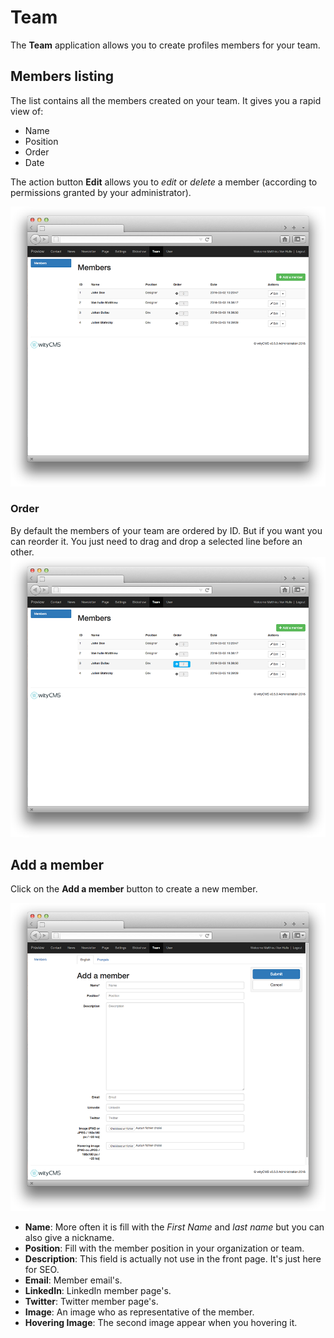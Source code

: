 # Team

The **Team** application allows you to create profiles members for your team. 

## Members listing

The list contains all the members created on your team. It gives you a rapid view of: 

* Name
* Position
* Order
* Date

The action button **Edit** allows you to *edit* or *delete* a member (according to permissions granted by your administrator).

![](team-01.png)
### Order

By default the members of your team are ordered by ID. But if you want you can reorder it. You just need to drag and drop a selected line before an other.
![](team-03.png)

## Add a member

Click on the **Add a member** button to create a new member.

![](team-02.png)

* **Name**: More often it is fill with the *First Name* and *last name* but you can also give a nickname.
* **Position**: Fill with the member position in your organization or team.
* **Description**: This field is actually not use in the front page. It's just here for SEO.
* **Email**: Member email's.
* **LinkedIn**: LinkedIn member page's.
* **Twitter**: Twitter member page's.
* **Image**: An image who as representative of the member.
* **Hovering Image**: The second image appear when you hovering it.